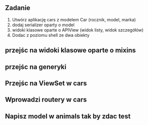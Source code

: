 

## Zadanie

1. Utwórz aplikację cars z modelem Car (rocznik, model, marka)
2. dodaj serializer oparty o model
3. widoki klasowe oparte o APIView (widok listy, widok szczegółów)
4. Dodac z poziomu shell ze dwa obiekty

## przejśc na widoki klasowe oparte o mixins

## przejśc na generyki

## Przejśc na ViewSet w cars

## Wprowadzi routery w cars

## Napisz model w animals tak by zdac test


